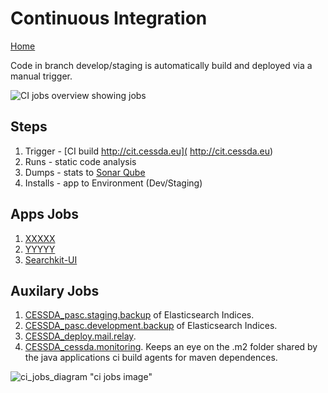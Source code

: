 # Continuous Integration

[Home](../Home.md)

Code in branch develop/staging is automatically build and deployed via a manual trigger.

![CI jobs overview showing jobs](ci_jobs_diagram)

## Steps

1. Trigger   - [CI build  http://cit.cessda.eu]( http://cit.cessda.eu)
1. Runs      - static code analysis
1. Dumps     - stats to [Sonar Qube](http://sonar.cessda.eu:9000/projects)
1. Installs  -  app to Environment (Dev/Staging)

## Apps Jobs

1. [XXXXX]()
1. [YYYYY]()
1. [Searchkit-UI]()

## Auxilary Jobs

1. [CESSDA_pasc.staging.backup]()  of Elasticsearch Indices.
1. [CESSDA_pasc.development.backup]() of Elasticsearch Indices.
1. [CESSDA_deploy.mail.relay]().
1. [CESSDA_cessda.monitoring]().  Keeps an eye on the .m2 folder shared by the java applications ci build agents for maven dependences.

![ci_jobs_diagram](../images/ci_jobs.png) "ci jobs image"
